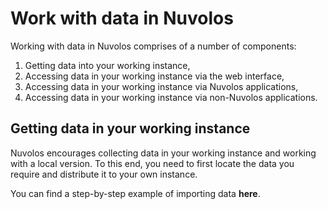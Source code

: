 # Work with data in Nuvolos

Working with data in Nuvolos comprises of a number of components:

1. Getting data into your working instance,
2. Accessing data in your working instance via the web interface,
3. Accessing data in your working instance via Nuvolos applications,
4. Accessing data in your working instance via non-Nuvolos applications.

## Getting data in your working instance

Nuvolos encourages collecting data in your working instance and working with a local version. To this end, you need to first locate the data you require and distribute it to your own instance.

You can find a step-by-step example of importing data **here**.

